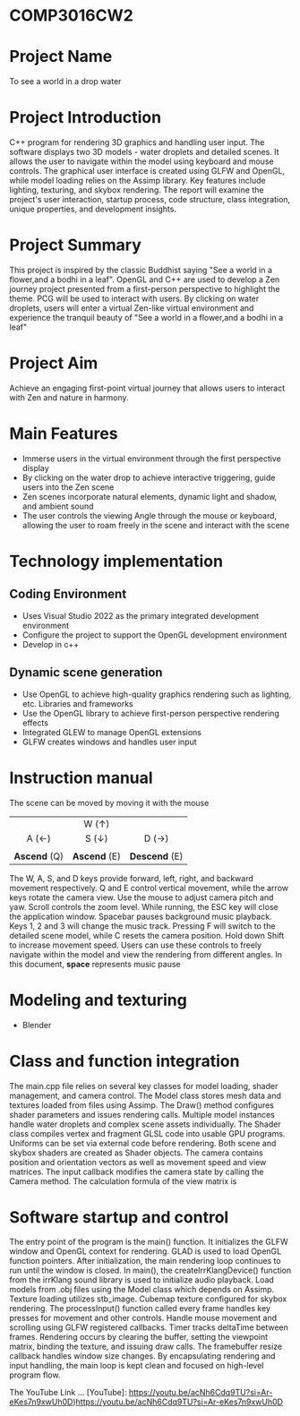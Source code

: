 # COMP3016CW2
# Project Name
To see a world in a drop water
# Project Introduction  
C++ program for rendering 3D graphics and handling user input. The software displays two 3D models - water droplets and detailed scenes. It allows the user to navigate within the model using keyboard and mouse controls. The graphical user interface is created using GLFW and OpenGL, while model loading relies on the Assimp library. Key features include lighting, texturing, and skybox rendering. The report will examine the project's user interaction, startup process, code structure, class integration, unique properties, and development insights.
# Project Summary
This project is inspired by the classic Buddhist saying "See a world in a flower,and a bodhi in a leaf". OpenGL and C++ are used to develop a Zen journey project presented from a first-person
perspective to highlight the theme. PCG will be used to interact with users. By clicking on water
droplets, users will enter a virtual Zen-like virtual environment and experience the tranquil beauty of "See a world in a flower,and a bodhi in a leaf"
# Project Aim
Achieve an engaging first-point virtual journey that allows users to interact with Zen
and nature in harmony.
# Main Features
- Immerse users in the virtual environment through the first perspective display
- By clicking on the water drop to achieve interactive triggering, guide users into the Zen scene
- Zen scenes incorporate natural elements, dynamic light and shadow, and ambient sound
- The user controls the viewing Angle through the mouse or keyboard, allowing the user to roam
freely in the scene and interact with the scene
# Technology implementation
## Coding Environment
- Uses Visual Studio 2022 as the primary integrated development environment
- Configure the project to support the OpenGL development environment
-  Develop in c++
## Dynamic scene generation
- Use OpenGL to achieve high-quality graphics rendering such as lighting, etc.
Libraries and frameworks
- Use the OpenGL library to achieve first-person perspective rendering effects
- Integrated GLEW to manage OpenGL extensions
- GLFW creates windows and handles user input
# Instruction manual
The scene can be moved by moving it with the mouse  

|      |        |      |
|:----:|:------:|:----:|
|         | W (↑) |         |  
| A (←) | S (↓) | D (→) |
|         |                |         |
| **Ascend** (Q) | **Ascend** (E) | **Descend** (E)  |  


The W, A, S, and D keys provide forward, left, right, and backward movement respectively. Q and E control vertical movement, while the arrow keys rotate the camera view. Use the mouse to adjust camera pitch and yaw. Scroll controls the zoom level.
While running, the ESC key will close the application window. Spacebar pauses background music playback. Keys 1, 2 and 3 will change the music track. Pressing F will switch to the detailed scene model, while C resets the camera position. Hold down Shift to increase movement speed. Users can use these controls to freely navigate within the model and view the rendering from different angles.
In this document, **space** represents music pause

# Modeling and texturing
- Blender

# Class and function integration
The main.cpp file relies on several key classes for model loading, shader management, and camera control.
The Model class stores mesh data and textures loaded from files using Assimp. The Draw() method configures shader parameters and issues rendering calls. Multiple model instances handle water droplets and complex scene assets individually.
The Shader class compiles vertex and fragment GLSL code into usable GPU programs. Uniforms can be set via external code before rendering. Both scene and skybox shaders are created as Shader objects.
The camera contains position and orientation vectors as well as movement speed and view matrices. The input callback modifies the camera state by calling the Camera method. The calculation formula of the view matrix is
# Software startup and control
The entry point of the program is the main() function. It initializes the GLFW window and OpenGL context for rendering. GLAD is used to load OpenGL function pointers. After initialization, the main rendering loop continues to run until the window is closed.
In main(), the createIrrKlangDevice() function from the irrKlang sound library is used to initialize audio playback. Load models from .obj files using the Model class which depends on Assimp. Texture loading utilizes stb_image. Cubemap texture configured for skybox rendering.
The processInput() function called every frame handles key presses for movement and other controls. Handle mouse movement and scrolling using GLFW registered callbacks. Timer tracks deltaTime between frames.
Rendering occurs by clearing the buffer, setting the viewpoint matrix, binding the texture, and issuing draw calls. The framebuffer resize callback handles window size changes. By encapsulating rendering and input handling, the main loop is kept clean and focused on high-level program flow.  

The YouTube Link
...
[YouTube]: https://youtu.be/acNh6Cdq9TU?si=Ar-eKes7n9xwUh0D)https://youtu.be/acNh6Cdq9TU?si=Ar-eKes7n9xwUh0D
